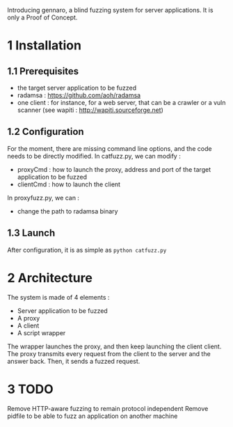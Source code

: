 Introducing gennaro, a blind fuzzing system for server applications.
It is only a Proof of Concept.

1 Installation
=========

1.1 Prerequisites
--------------

* the target server application to be fuzzed
* radamsa : https://github.com/aoh/radamsa
* one client : for instance, for a web server, that can be a crawler or a vuln scanner (see wapiti : http://wapiti.sourceforge.net)

1.2 Configuration
-------------------

For the moment, there are missing command line options, and the code needs to be directly modified.
In catfuzz.py, we can modify :
* proxyCmd : how to launch the proxy, address and port of the target application to be fuzzed
* clientCmd : how to launch the client

In proxyfuzz.py, we can :
* change the path to radamsa binary

1.3 Launch
-------------------

After configuration, it is as simple as `python catfuzz.py`

2 Architecture
==========

The system is made of 4 elements :
* Server application to be fuzzed
* A proxy
* A client
* A script wrapper

The wrapper launches the proxy, and then keep launching the client client.
The proxy transmits every request from the client to the server and the answer back.
Then, it sends a fuzzed request.


3 TODO
======

Remove HTTP-aware fuzzing to remain protocol independent
Remove pidfile to be able to fuzz an application on another machine
